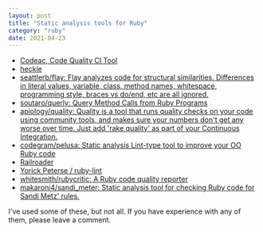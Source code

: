 ```yaml
---
layout: post
title: "Static analysis tools for Ruby"
category: "ruby"
date: 2021-04-23
---
```


- [Codeac, Code Quality CI Tool](https://www.codeac.io/?ref=awesome-static-analysis)
- [heckle](https://ruby.sadi.st/Heckle.html)
- [seattlerb/flay: Flay analyzes code for structural similarities. Differences in literal values, variable, class, method names, whitespace, programming style, braces vs do/end, etc are all ignored.](https://github.com/seattlerb/flay)
- [soutaro/querly: Query Method Calls from Ruby Programs](https://github.com/soutaro/querly)
- [apiology/quality: Quality is a tool that runs quality checks on your code using community tools, and makes sure your numbers don't get any worse over time. Just add 'rake quality' as part of your Continuous Integration.](https://github.com/apiology/quality)
- [codegram/pelusa: Static analysis Lint-type tool to improve your OO Ruby code](https://github.com/codegram/pelusa)
- [Railroader](https://railroader.org/)
- [Yorick Peterse / ruby-lint](https://gitlab.com/yorickpeterse/ruby-lint)
- [whitesmith/rubycritic: A Ruby code quality reporter](https://github.com/whitesmith/rubycritic)
- [makaroni4/sandi_meter: Static analysis tool for checking Ruby code for Sandi Metz' rules.](https://github.com/makaroni4/sandi_meter)

I've used some of these, but not all.  If you have experience with any of them, please leave a comment.
